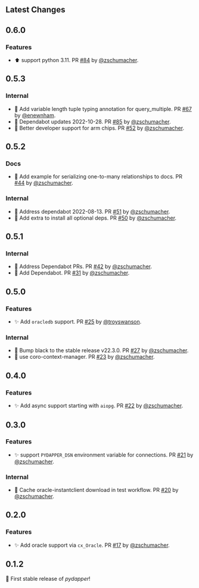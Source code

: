 
## Latest Changes


## 0.6.0
### Features
* ⬆️ support python 3.11. PR [#84](https://github.com/zschumacher/pydapper/pull/84) by [@zschumacher](https://github.com/zschumacher).

## 0.5.3
### Internal
* 🔧 Add variable length tuple typing annotation for query_multiple. PR [#67](https://github.com/zschumacher/pydapper/pull/67) by [@enewnham](https://github.com/enewnham).
* 🔧 Dependabot updates 2022-10-28. PR [#85](https://github.com/zschumacher/pydapper/pull/85) by [@zschumacher](https://github.com/zschumacher).
* 🔧 Better developer support for arm chips. PR [#52](https://github.com/zschumacher/pydapper/pull/52) by [@zschumacher](https://github.com/zschumacher).

## 0.5.2
### Docs
* 🔧 Add example for serializing one-to-many relationships to docs. PR [#44](https://github.com/zschumacher/pydapper/pull/44) by [@zschumacher](https://github.com/zschumacher).

### Internal
* 🔧 Address dependabot 2022-08-13. PR [#51](https://github.com/zschumacher/pydapper/pull/51) by [@zschumacher](https://github.com/zschumacher).
* 🔧 Add extra to install all optional deps. PR [#50](https://github.com/zschumacher/pydapper/pull/50) by [@zschumacher](https://github.com/zschumacher).

## 0.5.1
### Internal
* 🔧 Address Dependabot PRs. PR [#42](https://github.com/zschumacher/pydapper/pull/42) by [@zschumacher](https://github.com/zschumacher).
* 🔧 Add Dependabot. PR [#31](https://github.com/zschumacher/pydapper/pull/31) by [@zschumacher](https://github.com/zschumacher).

## 0.5.0
### Features
* ✨ Add `oracledb` support. PR [#25](https://github.com/zschumacher/pydapper/pull/25) by [@troyswanson](https://github.com/troyswanson).

### Internal
* 🔧 Bump black to the stable release v22.3.0. PR [#27](https://github.com/zschumacher/pydapper/pull/27) by [@zschumacher](https://github.com/zschumacher).
* 🔧  use coro-context-manager. PR [#23](https://github.com/zschumacher/pydapper/pull/23) by [@zschumacher](https://github.com/zschumacher).

## 0.4.0
### Features
* ✨ Add async support starting with `aiopg`. PR [#22](https://github.com/zschumacher/pydapper/pull/22) by [@zschumacher](https://github.com/zschumacher).

## 0.3.0
### Features
* ✨ support `PYDAPPER_DSN` environment variable for connections. PR [#21](https://github.com/zschumacher/pydapper/pull/21) by [@zschumacher](https://github.com/zschumacher).
  
### Internal
* 🔧 Cache oracle-instantclient download in test workflow. PR [#20](https://github.com/zschumacher/pydapper/pull/20) by [@zschumacher](https://github.com/zschumacher).

## 0.2.0
### Features
* ✨ Add oracle support via `cx_Oracle`. PR [#17](https://github.com/zschumacher/pydapper/pull/17) by [@zschumacher](https://github.com/zschumacher).

## 0.1.2
 🚀 First stable release of *pydapper*!